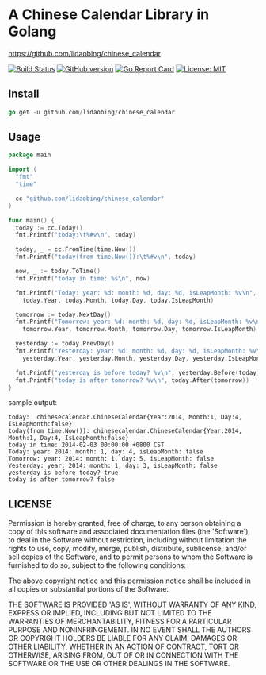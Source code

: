 # A Chinese Calendar Library in Golang

https://github.com/lidaobing/chinese_calendar

[![Build Status](https://travis-ci.org/lidaobing/chinese_calendar.png?branch=master)](https://travis-ci.org/lidaobing/chinese_calendar)
[![GitHub version](https://badge.fury.io/gh/lidaobing%2Fchinese_calendar.png)](http://badge.fury.io/gh/lidaobing%2Fchinese_calendar)
[![Go Report Card](https://goreportcard.com/badge/github.com/lidaobing/chinese_calendar)](https://goreportcard.com/report/github.com/lidaobing/chinese_calendar)
[![License: MIT](https://img.shields.io/badge/License-MIT-yellow.svg)](https://opensource.org/licenses/MIT)

## Install

```go
go get -u github.com/lidaobing/chinese_calendar
```

## Usage

```go
package main

import (
  "fmt"
  "time"

  cc "github.com/lidaobing/chinese_calendar"
)

func main() {
  today := cc.Today()
  fmt.Printf("today:\t%#v\n", today)

  today, _ = cc.FromTime(time.Now())
  fmt.Printf("today(from time.Now()):\t%#v\n", today)

  now, _ := today.ToTime()
  fmt.Printf("today in time: %s\n", now)

  fmt.Printf("Today: year: %d: month: %d, day: %d, isLeapMonth: %v\n",
    today.Year, today.Month, today.Day, today.IsLeapMonth)

  tomorrow := today.NextDay()
  fmt.Printf("Tomorrow: year: %d: month: %d, day: %d, isLeapMonth: %v\n",
    tomorrow.Year, tomorrow.Month, tomorrow.Day, tomorrow.IsLeapMonth)

  yesterday := today.PrevDay()
  fmt.Printf("Yesterday: year: %d: month: %d, day: %d, isLeapMonth: %v\n",
    yesterday.Year, yesterday.Month, yesterday.Day, yesterday.IsLeapMonth)

  fmt.Printf("yesterday is before today? %v\n", yesterday.Before(today))
  fmt.Printf("today is after tomorrow? %v\n", today.After(tomorrow))
}
```

sample output:

```
today:  chinesecalendar.ChineseCalendar{Year:2014, Month:1, Day:4, IsLeapMonth:false}
today(from time.Now()): chinesecalendar.ChineseCalendar{Year:2014, Month:1, Day:4, IsLeapMonth:false}
today in time: 2014-02-03 00:00:00 +0800 CST
Today: year: 2014: month: 1, day: 4, isLeapMonth: false
Tomorrow: year: 2014: month: 1, day: 5, isLeapMonth: false
Yesterday: year: 2014: month: 1, day: 3, isLeapMonth: false
yesterday is before today? true
today is after tomorrow? false
```

## LICENSE

Permission is hereby granted, free of charge, to any person obtaining
a copy of this software and associated documentation files (the
'Software'), to deal in the Software without restriction, including
without limitation the rights to use, copy, modify, merge, publish,
distribute, sublicense, and/or sell copies of the Software, and to
permit persons to whom the Software is furnished to do so, subject to
the following conditions:

The above copyright notice and this permission notice shall be
included in all copies or substantial portions of the Software.

THE SOFTWARE IS PROVIDED 'AS IS', WITHOUT WARRANTY OF ANY KIND,
EXPRESS OR IMPLIED, INCLUDING BUT NOT LIMITED TO THE WARRANTIES OF
MERCHANTABILITY, FITNESS FOR A PARTICULAR PURPOSE AND NONINFRINGEMENT.
IN NO EVENT SHALL THE AUTHORS OR COPYRIGHT HOLDERS BE LIABLE FOR ANY
CLAIM, DAMAGES OR OTHER LIABILITY, WHETHER IN AN ACTION OF CONTRACT,
TORT OR OTHERWISE, ARISING FROM, OUT OF OR IN CONNECTION WITH THE
SOFTWARE OR THE USE OR OTHER DEALINGS IN THE SOFTWARE.

